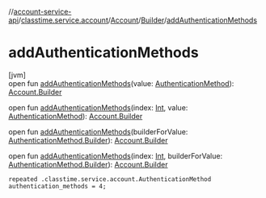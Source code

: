 //[account-service-api](../../../../index.md)/[classtime.service.account](../../index.md)/[Account](../index.md)/[Builder](index.md)/[addAuthenticationMethods](add-authentication-methods.md)

# addAuthenticationMethods

[jvm]\
open fun [addAuthenticationMethods](add-authentication-methods.md)(value: [AuthenticationMethod](../../-authentication-method/index.md)): [Account.Builder](index.md)

open fun [addAuthenticationMethods](add-authentication-methods.md)(index: [Int](https://kotlinlang.org/api/latest/jvm/stdlib/kotlin/-int/index.html), value: [AuthenticationMethod](../../-authentication-method/index.md)): [Account.Builder](index.md)

open fun [addAuthenticationMethods](add-authentication-methods.md)(builderForValue: [AuthenticationMethod.Builder](../../-authentication-method/-builder/index.md)): [Account.Builder](index.md)

open fun [addAuthenticationMethods](add-authentication-methods.md)(index: [Int](https://kotlinlang.org/api/latest/jvm/stdlib/kotlin/-int/index.html), builderForValue: [AuthenticationMethod.Builder](../../-authentication-method/-builder/index.md)): [Account.Builder](index.md)

`repeated .classtime.service.account.AuthenticationMethod authentication_methods = 4;`
